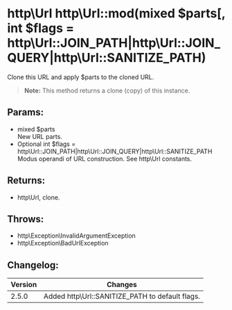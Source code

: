 # http\Url http\Url::mod(mixed $parts[, int $flags = http\Url::JOIN_PATH|http\Url::JOIN_QUERY|http\Url::SANITIZE_PATH)

Clone this URL and apply $parts to the cloned URL.

> **Note:** This method returns a clone (copy) of this instance.

## Params:

* mixed $parts  
  New URL parts.
* Optional int $flags = http\Url::JOIN_PATH|http\Url::JOIN_QUERY|http\Url::SANITIZE_PATH  
  Modus operandi of URL construction. See http\Url constants.

## Returns:

* http\Url, clone.

## Throws:

* http\Exception\InvalidArgumentException
* http\Exception\BadUrlException

## Changelog:

Version | Changes
--------|--------
2.5.0   | Added http\Url::SANITIZE_PATH to default flags.
